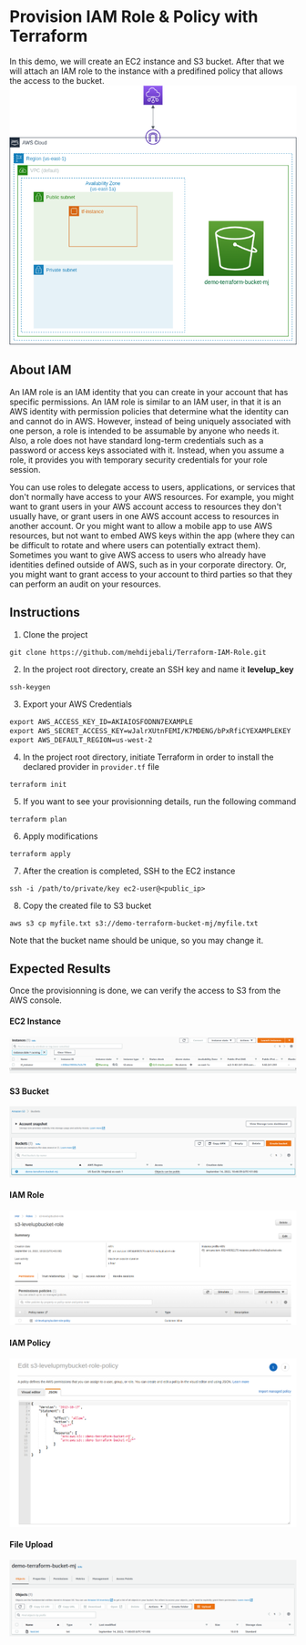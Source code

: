 # Provision IAM Role & Policy with Terraform
In this demo, we will create an EC2 instance and S3 bucket. After that we will attach an IAM role to the instance with a predifined policy that allows the access to the bucket.
![](./Lab_Results/IAM_Role.png)
## About IAM 
An IAM role is an IAM identity that you can create in your account that has specific permissions. An IAM role is similar to an IAM user, in that it is an AWS identity with permission policies that determine what the identity can and cannot do in AWS. However, instead of being uniquely associated with one person, a role is intended to be assumable by anyone who needs it. Also, a role does not have standard long-term credentials such as a password or access keys associated with it. Instead, when you assume a role, it provides you with temporary security credentials for your role session.

You can use roles to delegate access to users, applications, or services that don't normally have access to your AWS resources. For example, you might want to grant users in your AWS account access to resources they don't usually have, or grant users in one AWS account access to resources in another account. Or you might want to allow a mobile app to use AWS resources, but not want to embed AWS keys within the app (where they can be difficult to rotate and where users can potentially extract them). Sometimes you want to give AWS access to users who already have identities defined outside of AWS, such as in your corporate directory. Or, you might want to grant access to your account to third parties so that they can perform an audit on your resources.
## Instructions
1. Clone the project 
```
git clone https://github.com/mehdijebali/Terraform-IAM-Role.git
```
2. In the project root directory, create an SSH key and name it **levelup_key**
```
ssh-keygen
``` 
3. Export your AWS Credentials
```
export AWS_ACCESS_KEY_ID=AKIAIOSFODNN7EXAMPLE
export AWS_SECRET_ACCESS_KEY=wJalrXUtnFEMI/K7MDENG/bPxRfiCYEXAMPLEKEY
export AWS_DEFAULT_REGION=us-west-2
```
4. In the project root directory, initiate Terraform in order to install the declared provider in `provider.tf` file
```
terraform init
```
5. If you want to see your provisionning details, run the following command
```
terraform plan
```
6. Apply modifications
```
terraform apply
```
7. After the creation is completed, SSH to the EC2 instance
```
ssh -i /path/to/private/key ec2-user@<public_ip>
```
8. Copy the created file to S3 bucket
```
aws s3 cp myfile.txt s3://demo-terraform-bucket-mj/myfile.txt
```
Note that the bucket name should be unique, so you may change it.
## Expected Results
Once the provisionning is done, we can verify the access to S3 from the AWS console.
#### EC2 Instance
![](./Lab_Results/instance.png)
#### S3 Bucket
![](./Lab_Results/s3.png)
#### IAM Role
![](./Lab_Results/s3_role.png)
#### IAM Policy
![](./Lab_Results/s3_policy.png)
#### File Upload
![](./Lab_Results/s3_upload.png)
